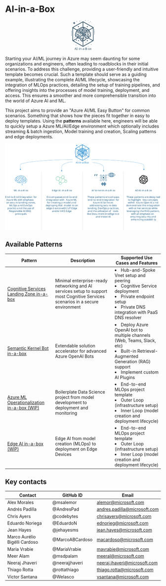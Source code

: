 # AI-in-a-Box

<p align="center">
  <img src="Assets/images/ai-in-a-box.svg" alt="FTA AI-in-a-Box: Deployment Accelerator" style="width: 15%" />
</p>


Starting your AI/ML journey in Azure may seem daunting for some organizations and engineers, often leading to roadblocks in their initial scenarios. To address this challenge, providing a user-friendly and intuitive template becomes crucial. Such a template should serve as a guiding example, illustrating the complete AI/ML lifecycle, showcasing the integration of MLOps practices, detailing the setup of training pipelines, and offering insights into the processes of model training, deployment, and access. This ensures a smoother and more comprehensible transition into the world of Azure AI and ML.

This project aims to provide an "Azure AI/ML Easy Button" for common scenarios. Something that shows how the pieces fit together in easy to deploy templates. Using the **patterns** available here, engineers will be able to quickly setup a Azure ML/AI/Edge environment which optionally includes streaming & batch ingestion, Model training and creation, Scaling patterns and edge deployments.

<p align="center">
  <img src="Assets/images/aibxtable.svg" alt="FTA AI-in-a-Box: Deployment Accelerator" />
</p>

## Available Patterns

|Pattern|Description|Supported Use Cases and Features|
|---|---|---|
|[Cognitive Services Landing Zone in-a-box](https://github.com/Azure/cognitive-services-landing-zone-in-a-box)|Minimal enterprise-ready networking and AI services setup to support most Cognitive Services scenarios in a secure environment|<li>Hub-and-Spoke Vnet setup and peering <br> <li>Cognitive Service deployment <br> <li>Private endpoint setup <br> <li>Private DNS integration with PaaS DNS resolver|
|[Semantic Kernel Bot in-a-box](https://github.com/Azure/semantic-kernel-bot-in-a-box)|Extendable solution accelerator for advanced Azure OpenAI Bots|<li>Deploy Azure OpenAI bot to multiple channels (Web, Teams, Slack, etc) <br> <li>Built-in Retrieval-Augmented Generation (RAG) support <br> <li>Implement custom AI Plugins|
|[Azure ML Operationalization in-a-box (WIP)](./1-ml-in-a-box)|Boilerplate Data Science project from model development to deployment and monitoring|<li>End-to-end MLOps project template <li>Outer Loop (infrastructure setup) <br> <li>Inner Loop (model creation and deployment lifecycle)|
|[Edge AI in-a-box (WIP)](./2-edge-ai-in-a-box)|Edge AI from model creation (MLOps) to deployment on Edge Devices|<li>End-to-end MLOps project template <li>Outer Loop (infrastructure setup) <br> <li>Inner Loop (model creation and deployment lifecycle)|


## Key contacts

| Contact | GitHub ID | Email |
|--------------|------|-----------|
| Alex Morales | @msalemor | alemor@microsoft.com |
| Andrés Padilla | @AndresPad | andres.padilla@microsoft.com | 
| Chris Ayers | @codebytes | chrisayers@microsoft.com |
| Eduardo Noriega | @EduardoN | ednorieg@microsoft.com |
| Jean Hayes | @jehayesms | jean.hayes@microsoft.com |
| Marco Aurélio Bigélli Cardoso  | @MarcoABCardoso | macardoso@microsoft.com | 
| Maria Vrabie  | @MariaVrabie | mavrabie@microsoft.com | 
| Meer Alam | @msdpalam | meeral@microsoft.com | 
| Neeraj Jhaveri | @neerajjhaveri | neeraj.jhaveri@microsoft.com |
| Thiago Rotta | @rottathiago | thiago.rotta@microsoft.com |
| Victor Santana | @Welasco | vsantana@microsoft.com |